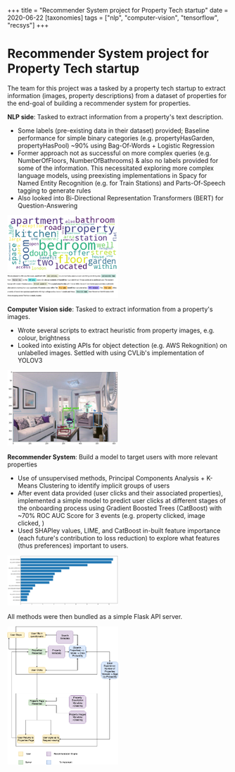 +++
title = "Recommender System project for Property Tech startup"
date = 2020-06-22
[taxonomies]
tags = ["nlp", "computer-vision", "tensorflow", "recsys"]
+++

# Recommender System project for Property Tech startup

The team for this project was a tasked by a property tech startup to extract information (images, property descriptions) from a dataset of properties for the end-goal of building a recommender system for properties.

**NLP side**:  Tasked to extract information from a property's text description. 

+ Some labels (pre-existing data in their dataset) provided; Baseline performance for simple binary categories (e.g. propertyHasGarden, propertyHasPool) ~90% using Bag-Of-Words + Logistic Regression 
+ Former approach not as successful on more complex queries (e.g. NumberOfFloors, NumberOfBathrooms) & also no labels provided for some of the information. This necessitated exploring more complex language models, using preexisting implementations in Spacy for Named Entity Recognition (e.g. for Train Stations) and Parts-Of-Speech tagging to generate rules 
+ Also looked into Bi-Directional Representation Transformers (BERT) for Question-Answering

<img src = '/2019/property-wordcloud.png' width=50% height=20%>
<img src = '/2019/property-pos-tagging.png' width=50% height=20%>


**Computer Vision side**: Tasked to extract information from a property's images.

+ Wrote several scripts to extract heuristic from property images, e.g. colour, brightness
+ Looked into existing APIs for object detection (e.g. AWS Rekognition) on unlabelled images. Settled with using CVLib's implementation of YOLOV3

<img src = '/2019/property-object-detection.png' width=50% height=20%>


**Recommender System**: Build a model to target users with more relevant properties

+ Use of unsupervised methods, Principal Components Analysis + K-Means Clustering to identify implicit groups of users
+ After event data provided (user clicks and their associated properties), implemented a simple model to predict user clicks at different stages of the onboarding process using Gradient Boosted Trees (CatBoost) with \~70% ROC AUC Score for 3 events (e.g. property clicked, image clicked, )
+ Used SHAPley values, LIME, and CatBoost in-built feature importance (each future's contribution to loss reduction) to explore what features (thus preferences) important to users.

<img src = '/2019/property-feature-importance.png' width=50% height=20%>

All methods were then bundled as a simple Flask API server.

<img src = '/2019/recommender-architecture.png' width=50% height=20%>
